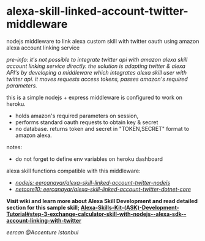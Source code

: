 # alexa-skill-linked-account-twitter-middleware
nodejs middleware to link alexa custom skill with twitter oauth using amazon alexa account linking service

*pre-info: it's not possible to integrate twitter api with amazon alexa skill account linking service directly. the solution is adapting twitter & alexa API's by developing a middleware which integrates alexa skill user with twitter api. it moves requests access tokens, passes amazon's required parameters.*

this is a simple nodejs + express middleware is configured to work on heroku.
- holds amazon's required parameters on session,
- performs standard oauth requests to obtain key & secret
- no database. returns token and secret in "TOKEN,SECRET" format to amazon alexa.

notes:
- do not forget to define env variables on heroku dashboard

alexa skill functions compatible with this middleware:
- [*nodejs: eercanayar/alexa-skill-linked-account-twitter-nodejs*](https://github.com/eercanayar/alexa-skill-linked-account-twitter-nodejs)
- [*netcore10: eercanayar/alexa-skill-linked-account-twitter-dotnet-core*](https://github.com/eercanayar/alexa-skill-linked-account-twitter-dotnet-core)

**Visit wiki and learn more about Alexa Skill Development and read detailed section for this sample skill; [Alexa-Skills-Kit-(ASK)-Development-Tutorial#step-3-exchange-calculator-skill-with-nodejs--alexa-sdk--account-linking-with-twitter](https://github.com/eercanayar/alexa-skills-ask-tutorial/wiki/Alexa-Skills-Kit-(ASK)-Development-Tutorial#step-3-exchange-calculator-skill-with-nodejs--alexa-sdk--account-linking-with-twitter)**

*eercan @Accenture Istanbul*